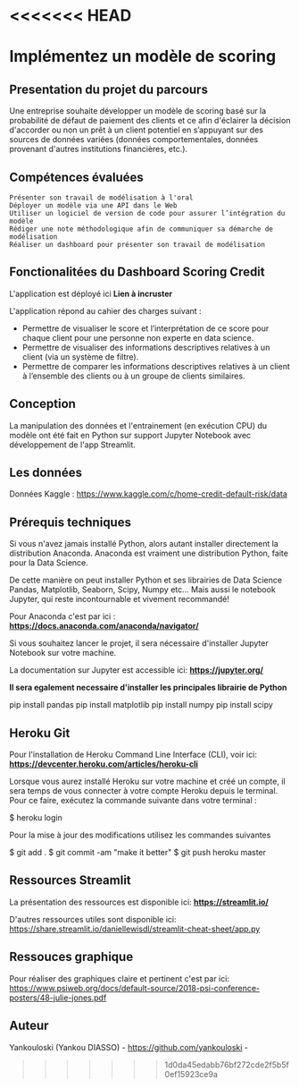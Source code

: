 <<<<<<< HEAD
=======
# Implémentez un modèle de scoring


## Presentation du projet du parcours

Une entreprise souhaite développer un modèle de scoring basé sur la probabilité de défaut de paiement des clients et ce afin d'éclairer la décision d'accorder ou non un prêt à un client potentiel en s’appuyant sur des sources de données variées (données comportementales, données provenant d'autres institutions financières, etc.).

## Compétences évaluées

    Présenter son travail de modélisation à l'oral
    Déployer un modèle via une API dans le Web
    Utiliser un logiciel de version de code pour assurer l’intégration du modèle
    Rédiger une note méthodologique afin de communiquer sa démarche de modélisation
    Réaliser un dashboard pour présenter son travail de modélisation



## **Fonctionalitées du Dashboard Scoring Credit**

L'application est déployé ici **Lien à incruster**


L'application répond au cahier des charges suivant :

  - Permettre de visualiser le score et l’interprétation de ce score pour chaque client pour une personne non experte en data science.
  - Permettre de visualiser des informations descriptives relatives à un client (via un système de filtre).
  - Permettre de comparer les informations descriptives relatives à un client à l’ensemble des clients ou à un groupe de clients similaires.
  

## Conception

La manipulation des données et l'entrainement (en exécution CPU) du modèle ont été fait en Python sur support Jupyter Notebook avec développement de l'app Streamlit.

## Les données

Données Kaggle : https://www.kaggle.com/c/home-credit-default-risk/data


## Prérequis techniques

Si vous n'avez jamais installé Python, alors autant installer directement la distribution Anaconda. Anaconda est vraiment une distribution Python, faite pour la Data Science.

De cette manière on peut installer Python et ses librairies de Data Science Pandas, Matplotlib, Seaborn, Scipy, Numpy etc… Mais aussi le notebook Jupyter, qui reste incontournable et vivement recommandé! 

Pour Anaconda c'est par ici : **https://docs.anaconda.com/anaconda/navigator/**

Si vous souhaitez lancer le projet, il sera nécessaire d'installer Jupyter Notebook sur votre machine.

La documentation sur Jupyter est accessible ici: **https://jupyter.org/**

**Il sera egalement necessaire d'installer les principales librairie de Python**

pip install pandas
pip install matplotlib
pip install numpy
pip install scipy

## Heroku Git

Pour l'installation de Heroku Command Line Interface (CLI), voir ici:
      **https://devcenter.heroku.com/articles/heroku-cli**
      
Lorsque vous aurez installé Heroku sur votre machine et créé un compte, il sera temps de vous connecter à votre compte Heroku depuis le terminal. Pour ce faire, exécutez la commande suivante dans votre terminal :

$ heroku login

Pour la mise à jour des modifications utilisez les commandes suivantes

$ git add .
$ git commit -am "make it better"
$ git push heroku master


## Ressources Streamlit 

La présentation des ressources est disponible ici:  **https://streamlit.io/**

D'autres ressources utiles sont disponible ici:  https://share.streamlit.io/daniellewisdl/streamlit-cheat-sheet/app.py

## Ressouces graphique

Pour réaliser des graphiques claire et pertinent c'est par ici: 
https://www.psiweb.org/docs/default-source/2018-psi-conference-posters/48-julie-jones.pdf


## Auteur

Yankouloski (Yankou DIASSO) - https://github.com/yankouloski -
>>>>>>> 1d0da45edabb76bf272cde2f5b5f0ef15923ce9a
